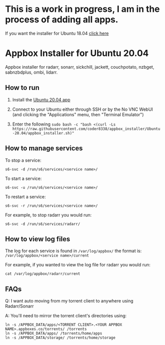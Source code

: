 # This is a work in progress, I am in the process of adding all apps.
If you want the installer for Ubuntu 18.04 [click here](https://github.com/coder8338/appbox_installer/tree/Ubuntu-18.04)

# Appbox Installer for Ubuntu 20.04
Appbox installer for radarr, sonarr, sickchill, jackett, couchpotato, nzbget, sabnzbdplus, ombi, lidarr.

## How to run
1. Install the [Ubuntu 20.04 app](https://www.appbox.co/appstore/app/210)

2. Connect to your Ubuntu either through SSH or by the No VNC WebUI (and clicking the "Applications" menu, then "Terminal Emulator")

3. Enter the following `sudo bash -c "bash <(curl -Ls https://raw.githubusercontent.com/coder8338/appbox_installer/Ubuntu-20.04/appbox_installer.sh)"`

## How to manage services
To stop a service:

`s6-svc -d /run/s6/services/<service name>/`

To start a service:

`s6-svc -u /run/s6/services/<service name>/`

To restart a service:

`s6-svc -r /run/s6/services/<service name>/`

For example, to stop radarr you would run:

`s6-svc -d /run/s6/services/radarr/`

## How to view log files
The log for each service is found in `/var/log/appbox/` the format is: `/var/log/appbox/<service name>/current`

For example, if you wanted to view the log file for radarr you would run:

`cat /var/log/appbox/radarr/current`

## FAQs
Q: I want auto moving from my torrent client to anywhere using Radarr/Sonarr

A: You'll need to mirror the torrent client's directories using:

```
ln -s /APPBOX_DATA/apps/<TORRENT CLIENT>.<YOUR APPBOX NAME>.appboxes.co/torrents/ /torrents
ln -s /APPBOX_DATA/apps/ /torrents/home/apps
ln -s /APPBOX_DATA/storage/ /torrents/home/storage
```
